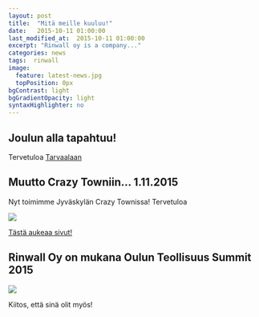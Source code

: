 ```yaml
---
layout: post
title:  "Mitä meille kuuluu!"
date:   2015-10-11 01:00:00
last_modified_at:  2015-10-11 01:00:00
excerpt: "Rinwall oy is a company..."
categories: news
tags:  rinwall
image:
  feature: latest-news.jpg
  topPosition: 0px
bgContrast: light
bgGradientOpacity: light
syntaxHighlighter: no
---
```

## Joulun alla tapahtuu!  

Tervetuloa [Tarvaalaan](http://www.ssypkehitys.fi/ajankohtaista/ict-tuotteita-biotalouden-tueksi-tyopaja-ke-91215-poke-tarvaala/)

## Muutto Crazy Towniin... 1.11.2015 

Nyt toimimme Jyväskylän Crazy Townissa! Tervetuloa

![](http://www.crazytown.fi/wp-content/uploads/2015/03/craztown-logo.png)

[Tästä aukeaa sivut!](http://www.crazytown.fi/)

## Rinwall Oy on mukana Oulun Teollisuus Summit 2015 

![](http://www.teollisuussummit.fi/media/layout/teollisuus-summit/logo.gif)

Kiitos, että sinä olit myös! 
